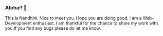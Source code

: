 ### Aloha!! 👋
This is Nandhini. Nice to meet you. Hope you are doing good. I am a Web-Development enthusiast. I am thankful for the chance to share my work with you.If you find any bugs please do let me know.
<!--
**Nandhini-Webd/Nandhini-Webd** is a ✨ _special_ ✨ repository because its `README.md` (this file) appears on your GitHub profile.

Here are some ideas to get you started:

- 🔭 I’m currently working on ...
- 🌱 I’m currently learning ...
- 👯 I’m looking to collaborate on ...
- 🤔 I’m looking for help with ...
- 💬 Ask me about ...
- 📫 How to reach me: ...
- 😄 Pronouns: ...
- ⚡ Fun fact: ...
-->
